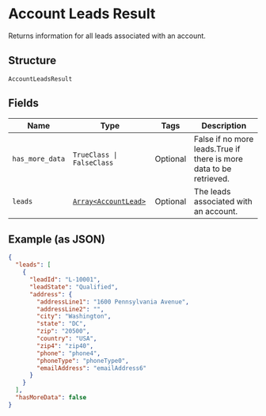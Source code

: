 
# Account Leads Result

Returns information for all leads associated with an account.

## Structure

`AccountLeadsResult`

## Fields

| Name | Type | Tags | Description |
|  --- | --- | --- | --- |
| `has_more_data` | `TrueClass \| FalseClass` | Optional | False if no more leads.True if there is more data to be retrieved. |
| `leads` | [`Array<AccountLead>`](../../doc/models/account-lead.md) | Optional | The leads associated with an account. |

## Example (as JSON)

```json
{
  "leads": [
    {
      "leadId": "L-10001",
      "leadState": "Qualified",
      "address": {
        "addressLine1": "1600 Pennsylvania Avenue",
        "addressLine2": "",
        "city": "Washington",
        "state": "DC",
        "zip": "20500",
        "country": "USA",
        "zip4": "zip40",
        "phone": "phone4",
        "phoneType": "phoneType0",
        "emailAddress": "emailAddress6"
      }
    }
  ],
  "hasMoreData": false
}
```

